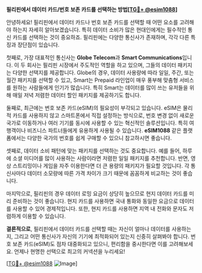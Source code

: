 **필리핀에서 데이터 카드/번호 보존 카드를 선택하는 방법[[TG💪+ @esim1088](https://t.me/s/esim1088)]**

안녕하세요! 필리핀에서 데이터 카드나 번호 보존 카드를 선택할 때 어떤 요소를 고려해야 하는지 자세히 알아보겠습니다. 특히 데이터 소비가 많은 현대인에게는 필수적인 통신 카드를 선택하는 것이 중요하죠. 필리핀에는 다양한 통신사가 존재하며, 각각 다른 특징과 장단점이 있습니다.

첫째로, 가장 대표적인 통신사는 **Globe Telecom**과 **Smart Communications**입니다. 이 두 회사는 필리핀 시장에서 주도적인 역할을 하고 있으며, 그들의 데이터 패키지는 다양한 선택지를 제공합니다. Globe의 경우, 데이터 사용량에 따라 일일, 주간, 또는 월간 패키지를 선택할 수 있고, Smart는 Prepaid 라인업이 매우 풍부해 맞춤형 서비스를 원하는 사람들에게 인기가 많습니다. 특히 Smart는 데이터를 많이 쓰는 유저들을 위해 매일 저녁 저렴한 데이터 할인 패키지를 제공하기도 합니다.

둘째로, 최근에는 번호 보존 카드(eSIM)의 필요성이 부각되고 있습니다. eSIM은 물리적 카드를 사용하지 않고 스마트폰에서 직접 설정하는 방식으로, 번호 변경 없이 새로운 국가로 이동하거나 여러 기기를 동시에 사용할 수 있는 혁신적인 솔루션입니다. 특히 여행객이나 비즈니스 파트너들에게 유용하게 사용될 수 있습니다. **eSIM1088** 같은 플랫폼에서는 다양한 국가의 번호를 쉽게 구매할 수 있으니 참고하시면 좋습니다.

셋째로, 데이터 소비 패턴에 맞는 패키지를 선택하는 것도 중요합니다. 예를 들어, 하루에 소셜 미디어를 많이 사용하는 사람이라면 저렴한 일일 패키지를 추천합니다. 반면, 영상 스트리밍이나 게임을 자주 이용한다면 더 큰 용량의 패키지가 필요할 것입니다. 각 통신사마다 데이터 소모량에 따른 가격 차이가 크기 때문에 꼼꼼하게 비교하는 것이 좋습니다.

마지막으로, 필리핀의 경우 데이터 로밍 요금이 상당히 높으므로 현지 데이터 카드를 미리 준비하는 것이 좋습니다. 현지 카드를 사용하면 국내 통화와 동일한 요금으로 데이터를 사용할 수 있어 경제적입니다. 또한, 현지 카드를 사용하면 지역 내 전화와 문자도 저렴하게 이용할 수 있습니다.

**결론적으로**, 필리핀에서 데이터 카드를 선택할 때는 자신이 얼마나 데이터를 사용하는지, 그리고 어떤 통신사가 자신의 기기에 최적화되어 있는지 신중히 살펴봐야 합니다. 번호 보존 카드(eSIM)도 점차 대중화되고 있으니, 편리함을 중시한다면 이를 고려해보세요. 언제나 현명한 선택으로 최고의 커넥션을 누리세요! 

[[TG💪+ @esim1088](https://t.me/s/esim1088) ![Image](https://i.postimg.cc/Y0z9fWf4/image.png)]
